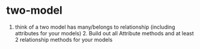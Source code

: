 # two-model
1. think of a two model has many/belongs to relationship (including attributes for your models) 2. Build out all Attribute methods and at least 2 relationship methods for your models
